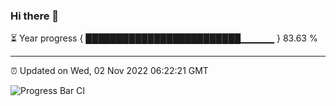 ### Hi there 👋

⏳ Year progress { █████████████████████████▁▁▁▁▁ } 83.63 %

---

⏰ Updated on Wed, 02 Nov 2022 06:22:21 GMT

![Progress Bar CI](https://github.com/liununu/liununu/workflows/Progress%20Bar%20CI/badge.svg)
